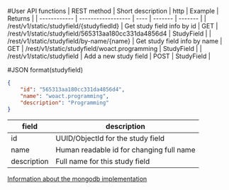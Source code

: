 #User API functions
|  REST method |  Short description | http | Example | Returns |
| ------------ | ------------------ | ---- | ------- | ------- |
| /rest/v1/static/studyfield/{studyfiedId} | Get study field info by id | GET | /rest/v1/static/studyfield/565313aa180cc331da4856d4 | StudyField |
| /rest/v1/static/studyfield/by-name/{name} | Get study field info by name | GET | /rest/v1/static/studyfield/woact.programming | StudyField |
| /rest/v1/static/studyfield | Add a new study field | POST | StudyField |

#JSON format(studyfield)
```json
{
    "id": "565313aa180cc331da4856d4",
    "name": "woact.programming",
    "description": "Programming"
}
```

| field                 | description                                  |
| --------------------- | -------------------------------------------- |
| id                    | UUID/ObjectId for the study field            |
| name                  | Human readable id for changing full name     |
| description           | Full name for this study field               |

[Information about the mongodb implementation](../db/mongodb_spec.md#studyfield)

